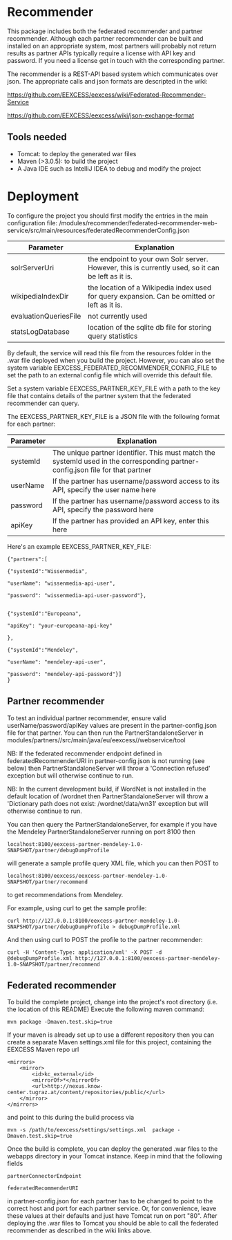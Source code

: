 Recommender
===========

This package includes both the federated recommender and partner recommender.
Although each partner recommender can be built and installed on an appropriate system,
most partners will probably not return results as partner APIs typically require a license with API key and password.
If you need a license get in touch with the corresponding partner.

The recommender is a REST-API based system which communicates over json.
The appropriate calls and json formats are descripted in the wiki:

https://github.com/EEXCESS/eexcess/wiki/Federated-Recommender-Service

https://github.com/EEXCESS/eexcess/wiki/json-exchange-format


Tools needed
-------------
- Tomcat: to deploy the generated war files
- Maven (>3.0.5): to build the project
- A Java IDE such as IntelliJ IDEA to debug and modify the project


Deployment
===========

To configure the project you should first modify the entries in the main configuration file:
/modules/recommender/federated-recommender-web-service/src/main/resources/federatedRecommenderConfig.json

Parameter               |   Explanation
------------------------|---------------
solrServerUri           |   the endpoint to your own Solr server. However, this is currently used, so it can be left as it is.
wikipediaIndexDir       |   the location of a Wikipedia index used for query expansion. Can be omitted or left as it is.
evaluationQueriesFile   |   not currently used
statsLogDatabase        |   location of the sqlite db file for storing query statistics

By default, the service will read this file from the resources folder in the .war file deployed when you build the project.
However, you can also set the system variable EEXCESS_FEDERATED_RECOMMENDER_CONFIG_FILE
to set the path to an external config file which will override this default file.

Set a system variable EEXCESS_PARTNER_KEY_FILE with a path to the key file that contains details of the partner system
that the federated recommender can query.

The EEXCESS_PARTNER_KEY_FILE is a JSON file with the following format for each partner:

Parameter               |   Explanation
------------------------|---------------
systemId                |   The unique partner identifier. This must match the systemId used in the corresponding partner-config.json file for that partner
userName                |   If the partner has username/password access to its API, specify the user name here
password                |   If the partner has username/password access to its API, specify the password here
apiKey                  |   If the partner has provided an API key, enter this here

Here's an example EEXCESS_PARTNER_KEY_FILE:

    {"partners":[

    {"systemId":"Wissenmedia",

    "userName": "wissenmedia-api-user",

    "password": "wissenmedia-api-user-password"},


    {"systemId":"Europeana",

    "apiKey": "your-europeana-api-key"

    },

    {"systemId":"Mendeley",

    "userName": "mendeley-api-user",

    "password": "mendeley-api-password"}]
    }


Partner recommender
--------------------

To test an individual partner recommender, ensure valid userName/password/apiKey values are present in the partner-config.json file for that partner.
You can then run the PartnerStandaloneServer in modules/partners/<partner>/src/main/java/eu/eexcess/<partner>/webservice/tool

NB: If the federated recommender endpoint defined in federatedRecommenderURI in partner-config.json is not running (see below)
then PartnerStandaloneServer will throw a 'Connection refused' exception but will otherwise continue to run.

NB: In the current development build, if WordNet is not installed in the default location of /wordnet
then PartnerStandaloneServer will throw a 'Dictionary path does not exist: /wordnet/data/wn31' exception but will otherwise continue to run.

You can then query the PartnerStandaloneServer, for example if you have the Mendeley PartnerStandaloneServer running on port 8100 then

    localhost:8100/eexcess-partner-mendeley-1.0-SNAPSHOT/partner/debugDumpProfile

will generate a sample profile query XML file, which you can then POST to

    localhost:8100/eexcess/eexcess-partner-mendeley-1.0-SNAPSHOT/partner/recommend

to get recommendations from Mendeley.

For example, using curl to get the sample profile:

    curl http://127.0.0.1:8100/eexcess-partner-mendeley-1.0-SNAPSHOT/partner/debugDumpProfile > debugDumpProfile.xml

And then using curl to POST the profile to the partner recommender:

    curl -H 'Content-Type: application/xml' -X POST -d @debugDumpProfile.xml http://127.0.0.1:8100/eexcess-partner-mendeley-1.0-SNAPSHOT/partner/recommend


Federated recommender
----------------------
To build the complete project, change into the project's root directory (i.e. the location of this README)
Execute the following maven command:

    mvn package -Dmaven.test.skip=true

If your maven is already set up to use a different repository then you can create a separate Maven settings.xml file
for this project, containing the EEXCESS Maven repo url

    <mirrors>
        <mirror>
            <id>kc_external</id>
            <mirrorOf>*</mirrorOf>
            <url>http://nexus.know-center.tugraz.at/content/repositories/public/</url>
        </mirror>
    </mirrors>

and point to this during the build process via

    mvn -s /path/to/eexcess/settings/settings.xml  package -Dmaven.test.skip=true

Once the build is complete, you can deploy the generated .war files to the webapps directory in your Tomcat instance.
Keep in mind that the following fields

    partnerConnectorEndpoint

    federatedRecommenderURI

in partner-config.json for each partner has to be changed to point to the correct host and port for each partner service.
Or, for convenience, leave these values at their defaults and just have Tomcat run on port "80".
After deploying the .war files to Tomcat you should be able to call the federated recommender as described in the wiki links above.




